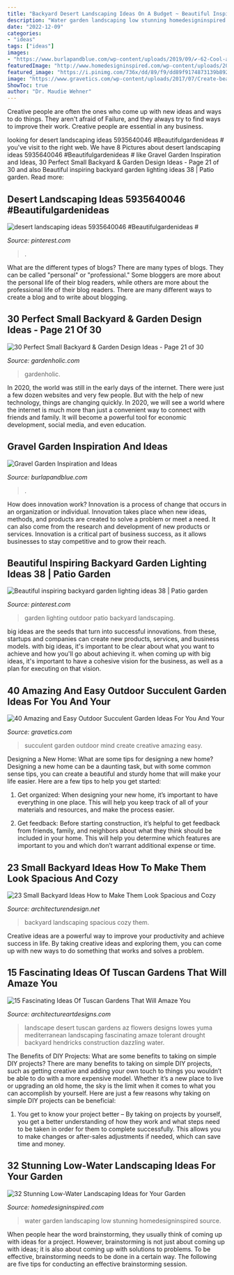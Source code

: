 ```yaml
---
title: "Backyard Desert Landscaping Ideas On A Budget ~ Beautiful Inspiring Backyard Garden Lighting Ideas 38"
description: "Water garden landscaping low stunning homedesigninspired source"
date: "2022-12-09"
categories:
- "ideas"
tags: ["ideas"]
images:
- "https://www.burlapandblue.com/wp-content/uploads/2019/09/✔-62-Cool-and-Beautiful-Front-Yard-Landscaping-Ideas-62.jpg"
featuredImage: "http://www.homedesigninspired.com/wp-content/uploads/2016/05/HDI_Water_Free_Garden_007.jpg"
featured_image: "https://i.pinimg.com/736x/dd/89/f9/dd89f9174873139b89226337226ccda8.jpg"
image: "https://www.gravetics.com/wp-content/uploads/2017/07/Create-beautiful-succulent-arrangments-in-old-fountains.jpg"
ShowToc: true
author: "Dr. Maudie Wehner"
---
```



Creative people are often the ones who come up with new ideas and ways to do things. They aren't afraid of Failure, and they always try to find ways to improve their work. Creative people are essential in any business.

	

		
looking for desert landscaping ideas 5935640046 #Beautifulgardenideas # you've visit to the right web. We have 8 Pictures about desert landscaping ideas 5935640046 #Beautifulgardenideas # like Gravel Garden Inspiration and Ideas, 30 Perfect Small Backyard &amp; Garden Design Ideas - Page 21 of 30 and also Beautiful inspiring backyard garden lighting ideas 38 | Patio garden. Read more:
		
    
## Desert Landscaping Ideas 5935640046 #Beautifulgardenideas #

<img loading=lazy src="https://i.pinimg.com/736x/dd/89/f9/dd89f9174873139b89226337226ccda8.jpg" onerror="this.onerror=null;this.src='https://tse2.mm.bing.net/th?id=OIP.O3vJu8RscXIbnfLVpTKKeAHaJ3&amp;pid=15.1';" alt="desert landscaping ideas 5935640046 #Beautifulgardenideas #">

_Source: pinterest.com_

>. 

	

What are the different types of blogs?
There are many types of blogs. They can be called "personal" or "professional." Some bloggers are more about the personal life of their blog readers, while others are more about the professional life of their blog readers. There are many different ways to create a blog and to write about blogging.

    
## 30 Perfect Small Backyard &amp; Garden Design Ideas - Page 21 Of 30

<img loading=lazy src="http://www.gardenholic.com/wp-content/uploads/2019/04/Backyard-21.jpg" onerror="this.onerror=null;this.src='https://tse3.mm.bing.net/th?id=OIP.n6ZRiSX-Inas8WIPcdlLJgHaKX&amp;pid=15.1';" alt="30 Perfect Small Backyard &amp; Garden Design Ideas - Page 21 of 30">

_Source: gardenholic.com_

>gardenholic. 

	

In 2020, the world was still in the early days of the internet. There were just a few dozen websites and very few people. But with the help of new technology, things are changing quickly. In 2020, we will see a world where the internet is much more than just a convenient way to connect with friends and family. It will become a powerful tool for economic development, social media, and even education.

    
## Gravel Garden Inspiration And Ideas

<img loading=lazy src="https://www.burlapandblue.com/wp-content/uploads/2019/09/✔-62-Cool-and-Beautiful-Front-Yard-Landscaping-Ideas-62.jpg" onerror="this.onerror=null;this.src='https://tse3.mm.bing.net/th?id=OIP.R5TvXlG9RHpMYk0t_ddlLgHaKL&amp;pid=15.1';" alt="Gravel Garden Inspiration and Ideas">

_Source: burlapandblue.com_

>. 

	

How does innovation work?
Innovation is a process of change that occurs in an organization or individual. Innovation takes place when new ideas, methods, and products are created to solve a problem or meet a need. It can also come from the research and development of new products or services. Innovation is a critical part of business success, as it allows businesses to stay competitive and to grow their reach.

    
## Beautiful Inspiring Backyard Garden Lighting Ideas 38 | Patio Garden

<img loading=lazy src="https://i.pinimg.com/736x/59/17/5b/59175bb076dd8a66c76371904acdd9c2.jpg" onerror="this.onerror=null;this.src='https://tse3.mm.bing.net/th?id=OIP.B8y_rumIZK8UDnFfEvpS8gHaKE&amp;pid=15.1';" alt="Beautiful inspiring backyard garden lighting ideas 38 | Patio garden">

_Source: pinterest.com_

>garden lighting outdoor patio backyard landscaping. 

	

big ideas are the seeds that turn into successful innovations. from these, startups and companies can create new products, services, and business models. with big ideas, it's important to be clear about what you want to achieve and how you'll go about achieving it. when coming up with big ideas, it's important to have a cohesive vision for the business, as well as a plan for executing on that vision.

    
## 40 Amazing And Easy Outdoor Succulent Garden Ideas For You And Your

<img loading=lazy src="https://www.gravetics.com/wp-content/uploads/2017/07/Create-beautiful-succulent-arrangments-in-old-fountains.jpg" onerror="this.onerror=null;this.src='https://tse3.mm.bing.net/th?id=OIP.sdZNLvK6fLZ1h5Lb1KACUAHaLH&amp;pid=15.1';" alt="40 Amazing and Easy Outdoor Succulent Garden Ideas For You And Your">

_Source: gravetics.com_

>succulent garden outdoor mind create creative amazing easy. 

	

Designing a New Home: What are some tips for designing a new home?
Designing a new home can be a daunting task, but with some common sense tips, you can create a beautiful and sturdy home that will make your life easier. Here are a few tips to help you get started:
1. Get organized: When designing your new home, it’s important to have everything in one place. This will help you keep track of all of your materials and resources, and make the process easier.

2. Get feedback: Before starting construction, it’s helpful to get feedback from friends, family, and neighbors about what they think should be included in your home. This will help you determine which features are important to you and which don’t warrant additional expense or time.


    
## 23 Small Backyard Ideas How To Make Them Look Spacious And Cozy

<img loading=lazy src="https://cdn.architecturendesign.net/wp-content/uploads/2014/09/Small-Backyard-Landscaping-Ideas-3.jpg" onerror="this.onerror=null;this.src='https://tse1.mm.bing.net/th?id=OIP.sFci9AbmjIZIwyIDOjdPTQHaKt&amp;pid=15.1';" alt="23 Small Backyard Ideas How to Make Them Look Spacious and Cozy">

_Source: architecturendesign.net_

>backyard landscaping spacious cozy them. 

	

Creative ideas are a powerful way to improve your productivity and achieve success in life. By taking creative ideas and exploring them, you can come up with new ways to do something that works and solves a problem.

    
## 15 Fascinating Ideas Of Tuscan Gardens That Will Amaze You

<img loading=lazy src="http://www.architectureartdesigns.com/wp-content/uploads/2016/11/8-27-630x419.jpg" onerror="this.onerror=null;this.src='https://tse1.mm.bing.net/th?id=OIP.vrEhmZO5ZFRgu4uD3gZrVwHaE7&amp;pid=15.1';" alt="15 Fascinating Ideas Of Tuscan Gardens That Will Amaze You">

_Source: architectureartdesigns.com_

>landscape desert tuscan gardens az flowers designs lowes yuma mediterranean landscaping fascinating amaze tolerant drought backyard hendricks construction dazzling water. 

	

The Benefits of DIY Projects: What are some benefits to taking on simple DIY projects?
There are many benefits to taking on simple DIY projects, such as getting creative and adding your own touch to things you wouldn’t be able to do with a more expensive model. Whether it’s a new place to live or upgrading an old home, the sky is the limit when it comes to what you can accomplish by yourself. Here are just a few reasons why taking on simple DIY projects can be beneficial: 
1. You get to know your project better – By taking on projects by yourself, you get a better understanding of how they work and what steps need to be taken in order for them to complete successfully. This allows you to make changes or after-sales adjustments if needed, which can save time and money. 


    
## 32 Stunning Low-Water Landscaping Ideas For Your Garden

<img loading=lazy src="http://www.homedesigninspired.com/wp-content/uploads/2016/05/HDI_Water_Free_Garden_007.jpg" onerror="this.onerror=null;this.src='https://tse3.mm.bing.net/th?id=OIP.zeLtjM0j_05SpEBdvE5TsgHaJ4&amp;pid=15.1';" alt="32 Stunning Low-Water Landscaping Ideas for Your Garden">

_Source: homedesigninspired.com_

>water garden landscaping low stunning homedesigninspired source. 

	

When people hear the word brainstorming, they usually think of coming up with ideas for a project. However, brainstorming is not just about coming up with ideas; it is also about coming up with solutions to problems. To be effective, brainstorming needs to be done in a certain way. The following are five tips for conducting an effective brainstorming session.

